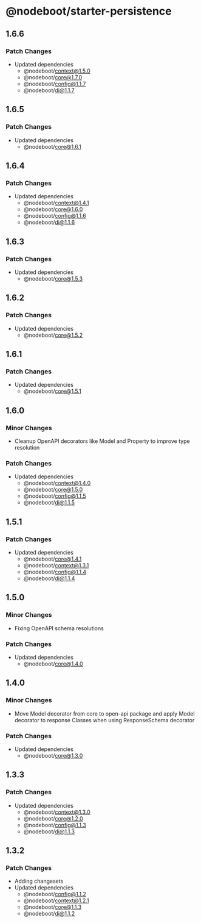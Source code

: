 # @nodeboot/starter-persistence

## 1.6.6

### Patch Changes

-   Updated dependencies
    -   @nodeboot/context@1.5.0
    -   @nodeboot/core@1.7.0
    -   @nodeboot/config@1.1.7
    -   @nodeboot/di@1.1.7

## 1.6.5

### Patch Changes

-   Updated dependencies
    -   @nodeboot/core@1.6.1

## 1.6.4

### Patch Changes

-   Updated dependencies
    -   @nodeboot/context@1.4.1
    -   @nodeboot/core@1.6.0
    -   @nodeboot/config@1.1.6
    -   @nodeboot/di@1.1.6

## 1.6.3

### Patch Changes

-   Updated dependencies
    -   @nodeboot/core@1.5.3

## 1.6.2

### Patch Changes

-   Updated dependencies
    -   @nodeboot/core@1.5.2

## 1.6.1

### Patch Changes

-   Updated dependencies
    -   @nodeboot/core@1.5.1

## 1.6.0

### Minor Changes

-   Cleanup OpenAPI decorators like Model and Property to improve type resolution

### Patch Changes

-   Updated dependencies
    -   @nodeboot/context@1.4.0
    -   @nodeboot/core@1.5.0
    -   @nodeboot/config@1.1.5
    -   @nodeboot/di@1.1.5

## 1.5.1

### Patch Changes

-   Updated dependencies
    -   @nodeboot/core@1.4.1
    -   @nodeboot/context@1.3.1
    -   @nodeboot/config@1.1.4
    -   @nodeboot/di@1.1.4

## 1.5.0

### Minor Changes

-   Fixing OpenAPI schema resolutions

### Patch Changes

-   Updated dependencies
    -   @nodeboot/core@1.4.0

## 1.4.0

### Minor Changes

-   Move Model decorator from core to open-api package and apply Model decorator to response Classes when using ResponseSchema decorator

### Patch Changes

-   Updated dependencies
    -   @nodeboot/core@1.3.0

## 1.3.3

### Patch Changes

-   Updated dependencies
    -   @nodeboot/context@1.3.0
    -   @nodeboot/core@1.2.0
    -   @nodeboot/config@1.1.3
    -   @nodeboot/di@1.1.3

## 1.3.2

### Patch Changes

-   Adding changesets
-   Updated dependencies
    -   @nodeboot/config@1.1.2
    -   @nodeboot/context@1.2.1
    -   @nodeboot/core@1.1.3
    -   @nodeboot/di@1.1.2
